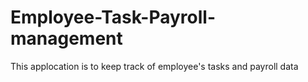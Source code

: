 # Employee-Task-Payroll-management
This applocation is to keep track of employee's tasks and payroll data

